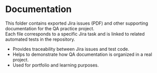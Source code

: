 # Documentation

This folder contains exported Jira issues (PDF) and other supporting documentation for the QA practice project.  
Each file corresponds to a specific Jira task and is linked to related automated tests in the repository.

- Provides traceability between Jira issues and test code.  
- Helps to demonstrate how QA documentation is organized in a real project.  
- Used for portfolio and learning purposes.
